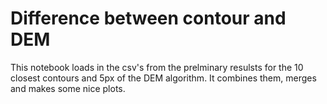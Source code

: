 # Difference between contour and DEM
This notebook loads in the csv's from the prelminary resulsts for the 10 closest contours and 5px of the DEM algorithm.
It combines them, merges and makes some nice plots.

